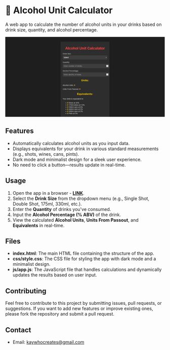 # 🍹 Alcohol Unit Calculator

A web app to calculate the number of alcohol units in your drinks based on drink size, quantity, and alcohol percentage.

[![App Image](Non%20App/App%20Image.png)](https://kay-who-codes.github.io/Alcohol-Units-Calculator)

## Features

- Automatically calculates alcohol units as you input data.
- Displays equivalents for your drink in various standard measurements (e.g., shots, wines, cans, pints).
- Dark mode and minimalist design for a sleek user experience.
- No need to click a button—results update in real-time.

## Usage

1. Open the app in a browser - **[LINK](https://kay-who-codes.github.io/Alcohol-Units-Calculator)**.
2. Select the **Drink Size** from the dropdown menu (e.g., Single Shot, Double Shot, 175ml, 330ml, etc.).
3. Enter the **Quantity** of drinks you've consumed.
4. Input the **Alcohol Percentage (% ABV)** of the drink.
5. View the calculated **Alcohol Units**, **Units From Passout**, and **Equivalents** in real-time.

## Files

- **index.html**: The main HTML file containing the structure of the app.
- **css/style.css**: The CSS file for styling the app with dark mode and a minimalist design.
- **js/app.js**: The JavaScript file that handles calculations and dynamically updates the results based on user input.

## Contributing

Feel free to contribute to this project by submitting issues, pull requests, or suggestions. If you want to add new features or improve existing ones, please fork the repository and submit a pull request.

## Contact

- Email: [kaywhocreates@gmail.com](mailto:kaywhocreates@gmail.com)

